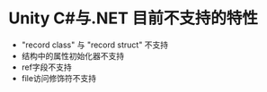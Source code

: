 # Unity C#与.NET 目前不支持的特性

- "record class" 与 "record struct" 不支持
- 结构中的属性初始化器不支持
- ref字段不支持
- file访问修饰符不支持
